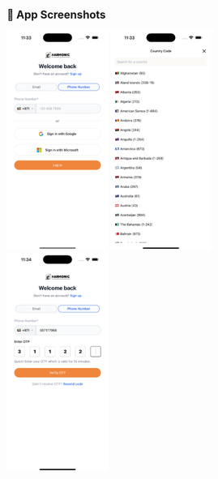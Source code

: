 ## 📱 App Screenshots

<p float="left">
  <img src="screenshots/screen1.png" width="200"/>
  <img src="screenshots/screen2.png" width="200"/>
  <img src="screenshots/screen3.png" width="200"/>
</p>

